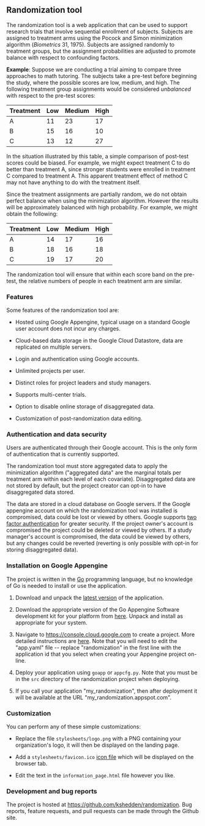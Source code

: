 ## Randomization tool

The randomization tool is a web application that can be used to
support research trials that involve sequential enrollment of
subjects.  Subjects are assigned to treatment arms using the Pocock
and Simon minimization algorithm (<em>Biometrics</em> 31, 1975).
Subjects are assigned randomly to treatment groups, but the assignment
probabilities are adjusted to promote balance with respect to
confounding factors.

__Example__: Suppose we are conducting a trial aiming to compare three
approaches to math tutoring.  The subjects take a pre-test before
beginning the study, where the possible scores are low, medium, and
high.  The following treatment group assignments would be considered
*unbalanced* with respect to the pre-test scores:

| Treatment | Low   | Medium | High |
|-----------|-------|--------|------|
| A         |  11   | 23     |  17  |
| B         |  15   | 16     |  10  |
| C         |  13   | 12     |  27  |

In the situation illustrated by this table, a simple comparison of
post-test scores could be biased.  For example, we might expect
treatment C to do better than treatment A, since stronger students
were enrolled in treatment C compared to treatment A.  This apparent
treatment effect of method C may not have anything to do with the
treatment itself.

Since the treatment assignments are partially random, we do not obtain
perfect balance when using the minimization algorithm.  However the
results will be approximately balanced with high probability.  For
example, we might obtain the following:

| Treatment | Low   | Medium | High |
|-----------|-------|--------|------|
| A         |  14   | 17     |  16  |
| B         |  18   | 16     |  18  |
| C         |  19   | 17     |  20  |


The randomization tool will ensure that within each score band on the
pre-test, the relative numbers of people in each treatment arm are
similar.

### Features

Some features of the randomization tool are:

* Hosted using Google Appengine, typical usage on a standard Google
  user account does not incur any charges.

* Cloud-based data storage in the Google Cloud Datastore, data are
  replicated on multiple servers.

* Login and authentication using Google accounts.

* Unlimited projects per user.

* Distinct roles for project leaders and study managers.

* Supports multi-center trials.

* Option to disable online storage of disaggregated data.

* Customization of post-randomization data editing.


### Authentication and data security

Users are authenticated through their Google account.  This is the
only form of authentication that is currently supported.

The randomization tool must store aggregated data to apply the
minimization algorithm ("aggregated data" are the marginal totals per
treatment arm within each level of each covariate).  Disaggregated
data are not stored by default, but the project creator can opt-in to
have disaggregated data stored.

The data are stored in a cloud database on Google servers.  If the
Google appengine account on which the randomization tool was installed
is compromised, data could be lost or viewed by others.  Google
supports [two factor
authentication](https://www.google.com/landing/2step/) for greater
security.  If the project owner's account is compromised the project
could be deleted or viewed by others.  If a study manager's account is
compromised, the data could be viewed by others, but any changes could
be reverted (reverting is only possible with opt-in for storing
disaggregated data).

### Installation on Google Appengine

The project is written in the [Go](golang.org) programming language,
but no knowledge of Go is needed to install or use the application.

1. Download and unpack the [latest
version](https://github.com/kshedden/randomization/archive/master.zip)
of the application.

2. Download the appropriate version of the Go Appengine Software
development kit for your platform from
[here](https://cloud.google.com/appengine/downloads#Google_App_Engine_SDK_for_Go).
Unpack and install as appropriate for your system.

3. Navigate to https://console.cloud.google.com to create a project.
More detailed instructions are
[here](https://cloud.google.com/appengine/docs/go/gettingstarted/uploading).
Note that you will need to edit the "app.yaml" file -- replace
"randomization" in the first line with the application id that you
select when creating your Appengine project on-line.

4. Deploy your application using `goapp` or `appcfg.py`.  Note that
you must be in the `src` directory of the randomization project when
deploying.

5. If you call your application "my_randomization", then after
deployment it will be available at the URL
"my_randomization.appspot.com".

### Customization

You can perform any of these simple customizations:

* Replace the file `stylesheets/logo.png` with a PNG containing your
  organization's logo, it will then be displayed on the landing page.

* Add a `stylesheets/favicon.ico` [icon
  file](https://en.wikipedia.org/wiki/ICO_(file_format)) which will be
  displayed on the browser tab.

* Edit the text in the `information_page.html` file however you like.

### Development and bug reports

The project is hosted at https://github.com/kshedden/randomization.
Bug reports, feature requests, and pull requests can be made through
the Github site.